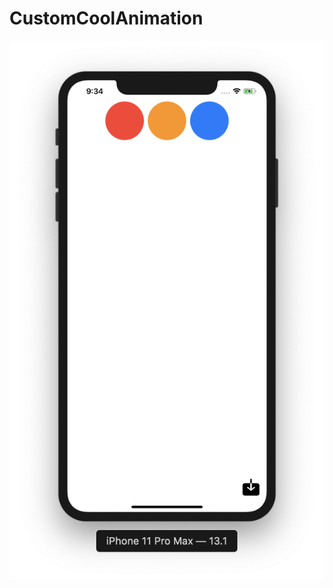 # CustomCoolAnimation

![alt_text](https://github.com/ram4ik/CustomCoolAnimation/blob/master/CustomCoolAnimation/Assets.xcassets/scr.imageset/scr.png)



